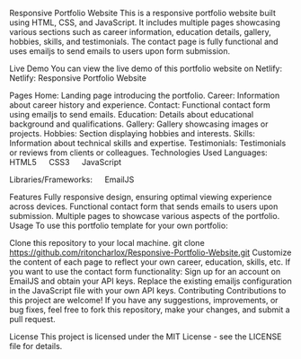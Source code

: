 Responsive Portfolio Website 
This is a responsive portfolio website built using HTML, CSS, and JavaScript. It includes multiple pages showcasing various sections such as career information, education details, gallery, hobbies, skills, and testimonials. The contact page is fully functional and uses emailjs to send emails to users upon form submission.

Live Demo
You can view the live demo of this portfolio website on Netlify:
Netlify: Responsive Portfolio Website

Pages
Home: Landing page introducing the portfolio.
Career: Information about career history and experience.
Contact: Functional contact form using emailjs to send emails.
Education: Details about educational background and qualifications.
Gallery: Gallery showcasing images or projects.
Hobbies: Section displaying hobbies and interests.
Skills: Information about technical skills and expertise.
Testimonials: Testimonials or reviews from clients or colleagues.
Technologies Used
Languages:
  HTML5
  CSS3
  JavaScript

Libraries/Frameworks:
  EmailJS

Features
Fully responsive design, ensuring optimal viewing experience across devices.
Functional contact form that sends emails to users upon submission.
Multiple pages to showcase various aspects of the portfolio.
Usage
To use this portfolio template for your own portfolio:

Clone this repository to your local machine.
git clone https://github.com/ritoncharlox/Responsive-Portfolio-Website.git
Customize the content of each page to reflect your own career, education, skills, etc.
If you want to use the contact form functionality:
Sign up for an account on EmailJS and obtain your API keys.
Replace the existing emailjs configuration in the JavaScript file with your own API keys.
Contributing
Contributions to this project are welcome! If you have any suggestions, improvements, or bug fixes, feel free to fork this repository, make your changes, and submit a pull request.

License
This project is licensed under the MIT License - see the LICENSE file for details.
